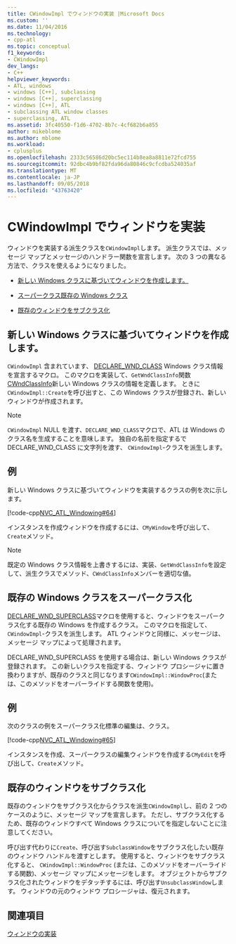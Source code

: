 ```yaml
---
title: CWindowImpl でウィンドウの実装 |Microsoft Docs
ms.custom: ''
ms.date: 11/04/2016
ms.technology:
- cpp-atl
ms.topic: conceptual
f1_keywords:
- CWindowImpl
dev_langs:
- C++
helpviewer_keywords:
- ATL, windows
- windows [C++], subclassing
- windows [C++], superclassing
- windows [C++], ATL
- subclassing ATL window classes
- superclassing, ATL
ms.assetid: 3fc40550-f1d6-4702-8b7c-4cf682b6a855
author: mikeblome
ms.author: mblome
ms.workload:
- cplusplus
ms.openlocfilehash: 2333c56586d20bc5ec114b8ea8a8811e72fcd755
ms.sourcegitcommit: 92dbc4b9bf82fda96da80846c9cfcdba524035af
ms.translationtype: MT
ms.contentlocale: ja-JP
ms.lasthandoff: 09/05/2018
ms.locfileid: "43763420"
---
```

# <a name="implementing-a-window-with-cwindowimpl"></a>CWindowImpl でウィンドウを実装

ウィンドウを実装する派生クラスを`CWindowImpl`します。 派生クラスでは、メッセージ マップとメッセージのハンドラー関数を宣言します。 次の 3 つの異なる方法で、クラスを使えるようになりました。

- [新しい Windows クラスに基づいてウィンドウを作成します。](#_atl_creating_a_window_based_on_a_new_windows_class)

- [スーパークラス既存の Windows クラス](#_atl_superclassing_an_existing_windows_class)

- [既存のウィンドウをサブクラス化](#_atl_subclassing_an_existing_window)

##  <a name="_atl_creating_a_window_based_on_a_new_windows_class"></a> 新しい Windows クラスに基づいてウィンドウを作成します。

`CWindowImpl` 含まれています、 [DECLARE_WND_CLASS](reference/window-class-macros.md#declare_wnd_class) Windows クラス情報を宣言するマクロ。 このマクロを実装して、`GetWndClassInfo`関数[CWndClassInfo](../atl/reference/cwndclassinfo-class.md)新しい Windows クラスの情報を定義します。 ときに`CWindowImpl::Create`を呼び出すと、この Windows クラスが登録され、新しいウィンドウが作成されます。

> [!NOTE]
>  `CWindowImpl` NULL を渡す、`DECLARE_WND_CLASS`マクロで、ATL は Windows のクラス名を生成することを意味します。 独自の名前を指定するで DECLARE_WND_CLASS に文字列を渡す、 `CWindowImpl`-クラスを派生します。

## <a name="example"></a>例

新しい Windows クラスに基づいてウィンドウを実装するクラスの例を次に示します。

[!code-cpp[NVC_ATL_Windowing#64](../atl/codesnippet/cpp/implementing-a-window-with-cwindowimpl_1.h)]

インスタンスを作成ウィンドウを作成するには、`CMyWindow`を呼び出して、`Create`メソッド。

> [!NOTE]
>  既定の Windows クラス情報を上書きするには、実装、`GetWndClassInfo`を設定して、派生クラスでメソッド、`CWndClassInfo`メンバーを適切な値。

##  <a name="_atl_superclassing_an_existing_windows_class"></a> 既存の Windows クラスをスーパークラス化

[DECLARE_WND_SUPERCLASS](reference/window-class-macros.md#declare_wnd_superclass)マクロを使用すると、ウィンドウをスーパークラス化する既存の Windows を作成するクラス。 このマクロを指定して、 `CWindowImpl`-クラスを派生します。 ATL ウィンドウと同様に、メッセージは、メッセージ マップによって処理されます。

DECLARE_WND_SUPERCLASS を使用する場合は、新しい Windows クラスが登録されます。 この新しいクラスを指定する、ウィンドウ プロシージャに置き換わりますが、既存のクラスと同じなります`CWindowImpl::WindowProc`(または、このメソッドをオーバーライドする関数を使用)。

## <a name="example"></a>例

次のクラスの例をスーパークラス化標準の編集は、クラス。

[!code-cpp[NVC_ATL_Windowing#65](../atl/codesnippet/cpp/implementing-a-window-with-cwindowimpl_2.h)]

インスタンスを作成、スーパークラスの編集ウィンドウを作成する`CMyEdit`を呼び出して、`Create`メソッド。

##  <a name="_atl_subclassing_an_existing_window"></a> 既存のウィンドウをサブクラス化

既存のウィンドウをサブクラス化からクラスを派生`CWindowImpl`し、前の 2 つのケースのように、メッセージ マップを宣言します。 ただし、サブクラス化するため、既存のウィンドウすべて Windows クラスについてを指定しないことに注意してください。

呼び出す代わりに`Create`、呼び出す`SubclassWindow`をサブクラス化したい既存のウィンドウ ハンドルを渡すとします。 使用すると、ウィンドウをサブクラス化すると、 `CWindowImpl::WindowProc` (または、このメソッドをオーバーライドする関数)、メッセージ マップにメッセージをします。 オブジェクトからサブクラス化されたウィンドウをデタッチするには、呼び出す`UnsubclassWindow`します。 ウィンドウの元のウィンドウ プロシージャは、復元されます。

## <a name="see-also"></a>関連項目

[ウィンドウの実装](../atl/implementing-a-window.md)

